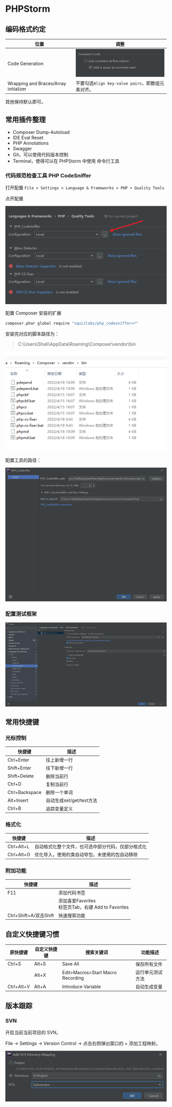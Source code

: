 # PHPStorm


## 编码格式约定

| 位置                                  | 调整                                                         |
| ------------------------------------- | ------------------------------------------------------------ |
| Code Generation                       | ![image-20220823142223251](/images/image-20220823142223251.png) |
| Wrapping and Braces/Array initializer | 不要勾选`Align key-value pairs`，即数组元素对齐。            |

其他保持默认即可。

## 常用插件整理

- Composer Dump-Autoload
- IDE Eval Reset
- PHP Annotations
- Swagger
- Git，可以使用代码版本控制
- Terminal，使得可以在 PHPStorm 中使用 命令行工具

### 代码规范检查工具 PHP CodeSniffer

打开配置 `File > Settings > Language & Frameworks > PHP > Quality Tools`

点开配置

![image-20220818120916983](/images/image-20220818120916983.png)

配置 Composer 安装的扩展

```sh
composer.phar global require "squizlabs/php_codesniffer=*"
```

安装完对应的脚本路径为：

> C:\Users\Shali\AppData\Roaming\Composer\vendor\bin

![image-20220818144314961](/images/image-20220818144314961.png)

配置工具的路径：

![image-20220818121533844](/images/image-20220818121533844.png)

### 配置测试框架

![image-20220818121657473](/images/image-20220818121657473.png)

## 常用快捷键

### 光标控制

| 快捷键         | 描述                     |
| -------------- | ------------------------ |
| Ctrl+Enter     | 往上新增一行             |
| Shift+Enter    | 往下新增一行             |
| Shift+Delete   | 删除当前行               |
| Ctrl+D         | 复制当前行               |
| Ctrl+Backspace | 删除一个单词             |
| Alt+Insert     | 自动生成set/get/test方法 |
| Ctrl+B         | 追踪变量定义             |

### 格式化

| 快捷键     | 描述                                               |
| ---------- | -------------------------------------------------- |
| Ctrl+Alt+L | 自动格式化整个文件，也可选中部分代码，仅部分格式化 |
| Ctrl+Alt+O | 优化导入，使用的类自动导包，未使用的包自动移除     |

### 附加功能

| 快捷键                 | 描述                                                   |
| ---------------------- | ------------------------------------------------------ |
| F11                    | 添加代码书签                                           |
|                        | 添加喜爱Favorites<br/>标签页Tab，右键 Add to Favorites |
| Ctrl+Shift+A/双击Shift | 快速搜索功能                                           |

## 自定义快捷键习惯

| 原快捷键   | 自定义快捷键 | 搜索关键词                        | 功能描述         |
| ---------- | ------------ | --------------------------------- | ---------------- |
| Ctrl+S     | Alt+S        | Save All                          | 保存所有文件     |
|            | Alt+X        | Edit>Macros>Start Macro Recording | 运行单元测试方法 |
| Ctrl+Alt+V | Alt+A        | Introduce Variable                | 自动生成变量     |

## 版本跟踪

### SVN

开启当前当前项目的 SVN。

File -> Settings -> Version Control -> 点击右侧弹出窗口的 + 添加工程映射。

![image-20220920114022125](/images/image-20220920114022125.png)

